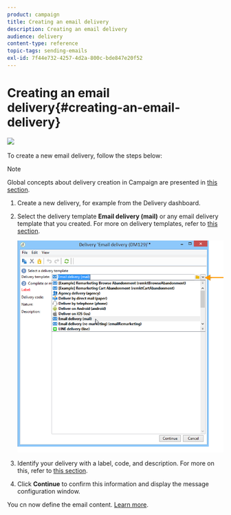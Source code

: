 ```yaml
---
product: campaign
title: Creating an email delivery
description: Creating an email delivery
audience: delivery
content-type: reference
topic-tags: sending-emails
exl-id: 7f44e732-4257-4d2a-800c-bde847e20f52
---
```

# Creating an email delivery{#creating-an-email-delivery}

![](assets/do-not-localize/common.svg)

To create a new email delivery, follow the steps below:

>[!NOTE]
>
>Global concepts about delivery creation in Campaign are presented in [this section](../communication-channels.md).

1. Create a new delivery, for example from the Delivery dashboard.
1. Select the delivery template **Email delivery (mail)** or any email delivery template that you created. For more on delivery templates, refer to [this section](../about-templates.md).

   ![](../assets/s_ncs_user_wizard_email01_1.png)

1. Identify your delivery with a label, code, and description. For more on this, refer to [this section](../steps-create-and-identify-the-delivery.md#identifying-the-delivery).
1. Click **Continue** to confirm this information and display the message configuration window.

You cn now define the email content. [Learn more](defining-the-email-content.md).